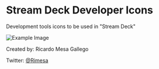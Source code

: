 # Stream Deck Developer Icons
Development tools icons to be used in "Stream Deck"

![Example Image](https://prnt.sc/2JmwfYuUpebn)

Created by: Ricardo Mesa Gallego

Twitter: [@Rimesa](https://twitter.com/rimega)
